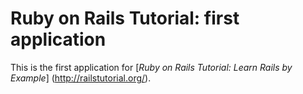 # Ruby on Rails Tutorial: first application

This is the first application for
[*Ruby on Rails Tutorial: Learn Rails by Example*] (http://railstutorial.org/).
